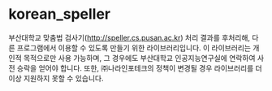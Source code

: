 korean_speller
==============

부산대학교 맞춤법 검사기(http://speller.cs.pusan.ac.kr) 처리 결과를 후처리해, 다른 프로그램에서 이용할 수 있도록 만들기 위한 라이브러리입니다.
이 라이브러리는 개인적 목적으로만 사용 가능하며, 그 경우에도 부산대학교 인공지능연구실에 연락하여 사전 승락을 얻어야 합니다. 또한, ㈜나라인포테크의 정책이 변경될 경우 라이브러리를 더이상 지원하지 못할 수 있습니다.

